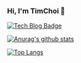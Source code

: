 ### Hi, I'm TimChoi 👋

<div align = left>

[![Tech Blog Badge](http://img.shields.io/badge/-Tech%20blog-black?style=flat-square&logo=github&link=http://choidslab.github.io/)](http://choidslab.github.io/)

[![Anurag's github stats](https://github-readme-stats-qi8qhfc5g-choidslab.vercel.app/api?username=choidslab)](https://github.com/anuraghazra/github-readme-stats)            

[![Top Langs](https://github-readme-stats-qi8qhfc5g-choidslab.vercel.app/api/top-langs/?username=choidslab&layout=compact)](https://github.com/anuraghazra/github-readme-stats)


</div>
                                                                
<!--
**choidslab/choidslab** is a ✨ _special_ ✨ repository because its `README.md` (this file) appears on your GitHub profile.

Here are some ideas to get you started:

- 🔭 I’m currently working on ...
- 🌱 I’m currently learning ...
- 👯 I’m looking to collaborate on ...
- 🤔 I’m looking for help with ...
- 💬 Ask me about ...
- 📫 How to reach me: ...
- 😄 Pronouns: ...
- ⚡ Fun fact: ...
-->


